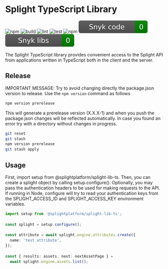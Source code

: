 # Splight TypeScript Library

![npm](https://img.shields.io/npm/v/@splightplatform/splight-lib-ts)
![build](https://github.com/splightplatform/splight-lib-ts/actions/workflows/build.yml/badge.svg 'build')
![lint](https://github.com/splightplatform/splight-lib-ts/actions/workflows/lint.yml/badge.svg 'lint')
![test](https://github.com/splightplatform/splight-lib-ts/actions/workflows/test.yml/badge.svg 'test')
![npm](https://img.shields.io/npm/dw/@splightplatform/splight-lib-ts)
![snyk_code](https://github.com/splightplatform/splight-lib-ts/blob/gh-pages/snyk_code.svg?raw=True)
![snyk_dependencies](https://github.com/splightplatform/splight-lib-ts/blob/gh-pages/snyk_dependencies.svg?raw=True)

The Splight TypeScript library provides convenient access to the Splight API from applications written in TypeScript both in the client and the server.

## Release

IMPORTANT MESSAGE: Try to avoid changing directly the package.json version to release. Use the `npm version` command as follows

```sh
npm version prerelease
```

This will generate a prerelease version (X.X.X-1) and when you push the package.json changes will be reflected automatically. In case you found an error try with a directory without changes in progress.

```sh
git reset
git stash
npm version prerelease
git stash apply
```

## Usage

First, import setup from @splightplatform/splight-lib-ts. Then, you can create a splight object by calling setup.configure(). Optionally, you may pass the authentication headers to be used for making requests to the API. If running in Node, configure will try to read your authentication keys from the SPLIGHT_ACCESS_ID and SPLIGHT_ACCESS_KEY environment variables.

```typescript
import setup from '@splightplatform/splight-lib-ts';

const splight = setup.configure();

const attribute = await splight.engine.attributes.create({
  name: 'test attribute',
});

const { results: assets, next: nextAssetPage } =
  await splight.engine.assets.list();
```
